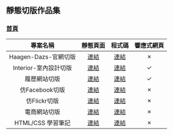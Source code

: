 ## 靜態切版作品集

### [首頁](https://leo-chang-97.github.io/Static-Portfolio/)


| 專案名稱 | 靜態頁面 | 程式碼 | 響應式網頁 |
| :--: | :--: | :--: | :--: |
| Haagen-Dazs-官網切版 | [連結](https://leo-chang-97.github.io/Static-Portfolio/ice-cream-page) | [連結](./ice-cream-page/) | &cross; |
| Interior-室內設計切版 | [連結](https://leo-chang-97.github.io/Static-Portfolio/interior) | [連結](./interior/) | &check; |
| 履歷網站切版 | [連結](https://leo-chang-97.github.io/Static-Portfolio/my-resume) | [連結](./my-resume/) | &check; |
| 仿Facebook切版 | [連結](https://leo-chang-97.github.io/Static-Portfolio/bootstrap/facebook.html) | [連結](./bootstrap/) | &cross; |
| 仿Flickr切版 | [連結](https://leo-chang-97.github.io/Static-Portfolio/bootstrap/flickr.html) | [連結](./bootstrap/) | &cross; |
| 電商網站切版 | [連結](https://leo-chang-97.github.io/Static-Portfolio/shop) | [連結](./shop/) | &cross; |
| HTML/CSS 學習筆記 | [連結](https://leo-chang-97.github.io/Static-Portfolio/html-css-note) | [連結](./html-css-note/) | &cross; |
